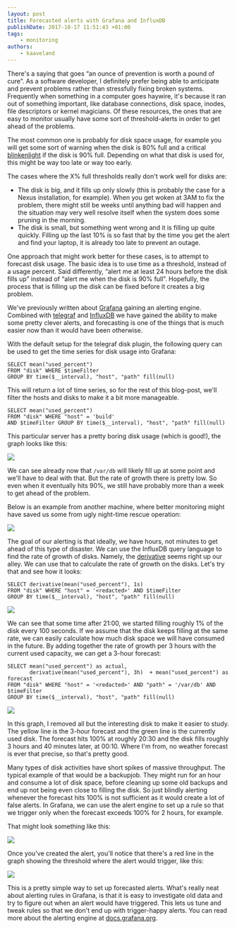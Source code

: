 ```yaml
---
layout: post
title: Forecasted alerts with Grafana and InfluxDB
publishDate: 2017-10-17 11:51:43 +01:00
tags: 
    - monitoring
authors:
    - kaaveland
---
```


There's a saying that goes &ldquo;an ounce of prevention is worth a pound of cure&rdquo;. As a software developer, I definitely prefer being able to anticipate and prevent problems rather than stressfully fixing broken systems. Frequently when something in a computer goes haywire, it's because it ran out of something important, like database connections, disk space, inodes, file descriptors or kernel magicians. Of these resources, the ones that are easy to monitor usually have some sort of threshold-alerts in order to get ahead of the problems.

The most common one is probably for disk space usage, for example you will get some sort of warning when the disk is 80% full and a critical <a href="https://en.wikipedia.org/wiki/Blinkenlights">blinkenlight</a> if the disk is 90% full. Depending on what that disk is used for, this might be way too late or way too early.

The cases where the X% full thresholds really don't work well for disks are:

- The disk is big, and it fills up only slowly (this is probably the case for a Nexus installation, for example). When you get woken at 3AM to fix the problem, there might still be weeks until anything bad will happen and the situation may very well resolve itself when the system does some pruning in the morning.
- The disk is small, but something went wrong and it is filling up quite quickly. Filling up the last 10% is so fast that by the time you get the alert and find your laptop, it is already too late to prevent an outage.

One approach that might work better for these cases, is to attempt to forecast disk usage. The basic idea is to use time as a threshold, instead of a usage percent. Said differently, &ldquo;alert me at least 24 hours before the disk fills up&rdquo; instead of &ldquo;alert me when the disk is 90% full&rdquo;. Hopefully, the process that is filling up the disk can be fixed before it creates a big problem.

We've previously written about <a href="https://grafana.org">Grafana</a> gaining an alerting engine. Combined with <a href="https://www.influxdata.com/time-series-platform/telegraf/">telegraf</a> and <a href="https://www.influxdata.com/time-series-platform/influxdb/">InfluxDB</a> we have gained the ability to make some pretty clever alerts, and forecasting is one of the things that is much easier now than it would have been otherwise.

With the default setup for the telegraf disk plugin, the following query can be used to get the time series for disk usage into Grafana:

```
SELECT mean("used_percent")
FROM "disk" WHERE $timeFilter
GROUP BY time($__interval), "host", "path" fill(null)
```

This will return a lot of time series, so for the rest of this blog-post, we'll filter the hosts and disks to make it a bit more manageable.

```
SELECT mean("used_percent")
FROM "disk" WHERE "host" = 'build'
AND $timeFilter GROUP BY time($__interval), "host", "path" fill(null)
```

This particular server has a pretty boring disk usage (which is good!), the graph looks like this:

![](images/disk_usage_plain.png)


We can see already now that `/var/db` will likely fill up at some point and we'll have to deal with that. But the rate of growth there is pretty low. So even when it eventually hits 90%, we still have probably more than a week to get ahead of the problem.

Below is an example from another machine, where better monitoring might have saved us some from ugly night-time rescue operation:

![](images/disk_catastrophe_plain.png)

The goal of our alerting is that ideally, we have hours, not minutes to get ahead of this type of disaster. We can use the InfluxDB query language to find the rate of growth of disks. Namely, the <a href="https://docs.influxdata.com/influxdb/v1.3/query_language/functions/#derivative">derivative</a> seems right up our alley. We can use that to calculate the rate of growth on the disks. Let's try that and see how it looks:

```
SELECT derivative(mean("used_percent"), 1s)
FROM "disk" WHERE "host" = '<redacted>' AND $timeFilter
GROUP BY time($__interval), "host", "path" fill(null)
```

![](images/disk_catastrophe_derivative.png)

We can see that some time after 21:00, we started filling roughly 1% of the disk every 100 seconds. If we assume that the disk keeps filling at the same rate, we can easily calculate how much disk space we will have consumed in the future. By adding together the rate of growth per 3 hours with the current used capacity, we can get a 3-hour forecast:

```
SELECT mean("used_percent") as actual,
       derivative(mean("used_percent"), 3h)  + mean("used_percent") as forecast
FROM "disk" WHERE "host" = '<redacted>' AND "path" = '/var/db' AND $timeFilter
GROUP BY time($__interval), "host", "path" fill(null)
```

![](images/disk_catastrophe_forecast.png)


In this graph, I removed all but the interesting disk to make it easier to study. The yellow line is the 3-hour forecast and the green line is the currently used disk. The forecast hits 100% at roughly 20:30 and the disk fills roughly 3 hours and 40 minutes later, at 00:10. Where I'm from, no weather forecast is ever that precise, so that's pretty good.

Many types of disk activities have short spikes of massive throughput. The typical example of that would be a backupjob. They might run for an hour and consume a lot of disk space, before cleaning up some old backups and end up not being even close to filling the disk. So just blindly alerting whenever the forecast hits 100% is not sufficient as it would create a lot of false alerts. In Grafana, we can use the alert engine to set up a rule so that we trigger only when the forecast exceeds 100% for 2 hours, for example.

That might look something like this:

![](images/disk_forecast_alert.png)

Once you've created the alert, you'll notice that there's a red line in the graph showing the threshold where the alert would trigger, like this:

![](images/disk_forecast_alert_graph.png)

This is a pretty simple way to set up forecasted alerts. What's really neat about alerting rules in Grafana, is that it is easy to investigate old data and try to figure out when an alert would have triggered. This lets us tune and tweak rules so that we don't end up with trigger-happy alerts. You can read more about the alerting engine at <a href="http://docs.grafana.org/alerting/rules/">docs.grafana.org</a>.
